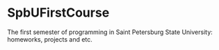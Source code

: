 # SpbUFirstCourse
The first semester of programming in Saint Petersburg State University: homeworks, projects and etc.
